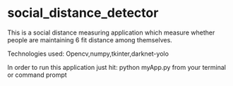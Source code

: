 # social_distance_detector

This is a social distance measuring application which measure whether people are maintaining 6 fit distance among themselves.

Technologies used:
Opencv,numpy,tkinter,darknet-yolo

In order to run this application just hit: python myApp.py from your terminal or command prompt
